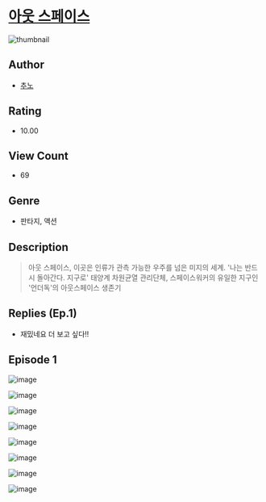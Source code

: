 # [아웃 스페이스](https://comic.naver.com/challenge/list?titleId=810927)
![thumbnail](https://image-comic.pstatic.net/user_contents_data/challenge_comic/2023/05/25/247296/upload_3847543270703313203_480x623.jpeg)

## Author
- [추노](https://comic.naver.com/artistTitle?id=247296)

## Rating
- 10.00

## View Count
- 69

## Genre
- 판타지, 액션

## Description
> 아웃 스페이스, 이곳은 인류가 관측 가능한 우주를 넘은 미지의 세계. '나는 반드시 돌아간다. 지구로' 태양계 차원균열 관리단체, 스페이스워커의 유일한 지구인 '언더독'의 아웃스페이스 생존기

## Replies (Ep.1)
- 재밌네요 더 보고 싶다!!

## Episode 1
![image](https://image-comic.pstatic.net/user_contents_data/challenge_comic/2023/05/25/247296/upload_3473176054123083365.jpeg)

![image](https://image-comic.pstatic.net/user_contents_data/challenge_comic/2023/05/25/247296/upload_7017841206715888481.jpeg)

![image](https://image-comic.pstatic.net/user_contents_data/challenge_comic/2023/05/25/247296/upload_3906089156100711267.jpeg)

![image](https://image-comic.pstatic.net/user_contents_data/challenge_comic/2023/05/25/247296/upload_3991989600740795238.jpeg)

![image](https://image-comic.pstatic.net/user_contents_data/challenge_comic/2023/05/25/247296/upload_3834877094302868280.jpeg)

![image](https://image-comic.pstatic.net/user_contents_data/challenge_comic/2023/05/25/247296/upload_7221634574426715491.jpeg)

![image](https://image-comic.pstatic.net/user_contents_data/challenge_comic/2023/05/25/247296/upload_7306580455589099620.jpeg)

![image](https://image-comic.pstatic.net/user_contents_data/challenge_comic/2023/05/25/247296/upload_4050478126880351329.jpeg)
